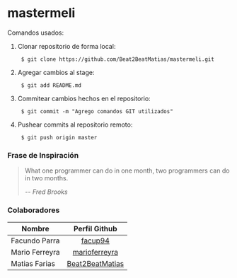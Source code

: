 # mastermeli

Comandos usados:
1) Clonar repositorio de forma local:

        $ git clone https://github.com/Beat2BeatMatias/mastermeli.git

2) Agregar cambios al stage:

        $ git add README.md

2) Commitear cambios hechos en el repositorio:

        $ git commit -m "Agrego comandos GIT utilizados"

3) Pushear commits al repositorio remoto:

        $ git push origin master



### Frase de Inspiración
> What one programmer can do in one month, two programmers can do in two months.  
> 
> -- <cite>Fred Brooks</cite>
  

### Colaboradores
Nombre | Perfil Github
------ | :-----------:
Facundo Parra | [facup94](https://github.com/facup94)
Mario Ferreyra | [marioferreyra](https://github.com/marioferreyra)
Matias Farias | [Beat2BeatMatias](https://github.com/Beat2BeatMatias)
